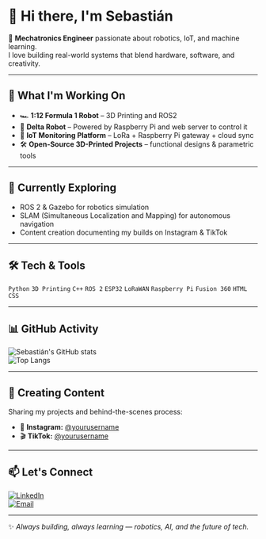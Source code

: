 # 👋 Hi there, I'm Sebastián  

🚀 **Mechatronics Engineer** passionate about robotics, IoT, and machine learning.  
I love building real-world systems that blend hardware, software, and creativity.  

---

## 🔭 What I'm Working On  
- 🏎 **1:12 Formula 1 Robot** – 3D Printing and ROS2
- 🤖 **Delta Robot** – Powered by Raspberry Pi and web server to control it
- 🌱 **IoT Monitoring Platform** – LoRa + Raspberry Pi gateway + cloud sync  
- 🛠 **Open-Source 3D-Printed Projects** – functional designs & parametric tools  

---

## 🧠 Currently Exploring  
- ROS 2 & Gazebo for robotics simulation  
- SLAM (Simultaneous Localization and Mapping) for autonomous navigation  
- Content creation documenting my builds on Instagram & TikTok  

---

## 🛠 Tech & Tools  
`Python` `3D Printing` `C++` `ROS 2` `ESP32` `LoRaWAN` `Raspberry Pi` `Fusion 360` `HTML` `CSS`

---

## 📊 GitHub Activity  
![Sebastián's GitHub stats](https://github-readme-stats.vercel.app/api?username=YOURUSERNAME&show_icons=true&theme=tokyonight)  
![Top Langs](https://github-readme-stats.vercel.app/api/top-langs/?username=YOURUSERNAME&layout=compact&theme=tokyonight)

---

## 🎥 Creating Content  
Sharing my projects and behind-the-scenes process:  
- 📸 **Instagram:** [@yourusername](https://instagram.com/sebasgomezm_)  
- 🎬 **TikTok:** [@yourusername](https://tiktok.com/@yourusername)

---

## 📫 Let's Connect  
[![LinkedIn](https://img.shields.io/badge/LinkedIn-blue?logo=linkedin&logoColor=white)](https://www.linkedin.com/in/sebasti%C3%A1n-g%C3%B3mez-7b8562252/)  
[![Email](https://img.shields.io/badge/Email-D14836?logo=gmail&logoColor=white)](mailto:gomez,sebastian2310@gmail.com)  

---

✨ *Always building, always learning — robotics, AI, and the future of tech.*

<!--
**SebasG2310/sebasg2310** is a ✨ _special_ ✨ repository because its `README.md` (this file) appears on your GitHub profile.

Here are some ideas to get you started:

- 🔭 I’m currently working on ...
- 🌱 I’m currently learning ...
- 👯 I’m looking to collaborate on ...
- 🤔 I’m looking for help with ...
- 💬 Ask me about ...
- 📫 How to reach me: ...
- 😄 Pronouns: ...
- ⚡ Fun fact: ...
-->
